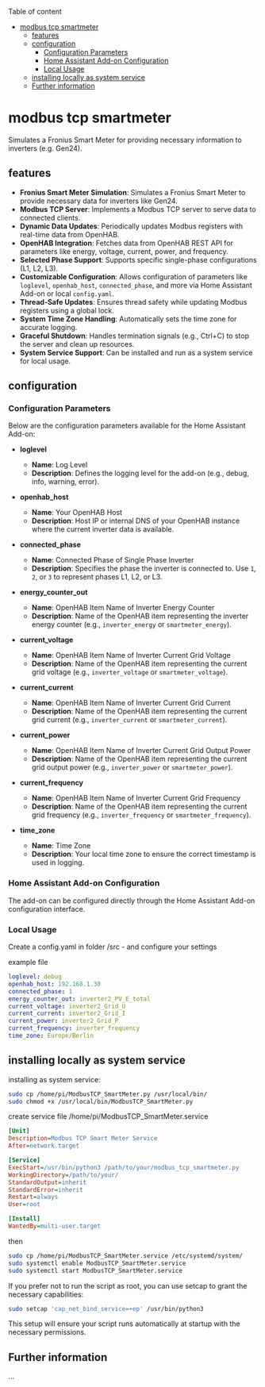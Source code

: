 
Table of content
- [modbus tcp smartmeter](#modbus-tcp-smartmeter)
  - [features](#features)
  - [configuration](#configuration)
    - [Configuration Parameters](#configuration-parameters)
    - [Home Assistant Add-on Configuration](#home-assistant-add-on-configuration)
    - [Local Usage](#local-usage)
  - [installing locally as system service](#installing-locally-as-system-service)
  - [Further information](#further-information)

# modbus tcp smartmeter

Simulates a Fronius Smart Meter for providing necessary information to inverters (e.g. Gen24).

## features

- **Fronius Smart Meter Simulation**: Simulates a Fronius Smart Meter to provide necessary data for inverters like Gen24.
- **Modbus TCP Server**: Implements a Modbus TCP server to serve data to connected clients.
- **Dynamic Data Updates**: Periodically updates Modbus registers with real-time data from OpenHAB.
- **OpenHAB Integration**: Fetches data from OpenHAB REST API for parameters like energy, voltage, current, power, and frequency.
- **Selected Phase Support**: Supports specific single-phase configurations (L1, L2, L3).
- **Customizable Configuration**: Allows configuration of parameters like `loglevel`, `openhab_host`, `connected_phase`, and more via Home Assistant Add-on or local `config.yaml`.
- **Thread-Safe Updates**: Ensures thread safety while updating Modbus registers using a global lock.
- **System Time Zone Handling**: Automatically sets the time zone for accurate logging.
- **Graceful Shutdown**: Handles termination signals (e.g., Ctrl+C) to stop the server and clean up resources.
- **System Service Support**: Can be installed and run as a system service for local usage.


## configuration

### Configuration Parameters

Below are the configuration parameters available for the Home Assistant Add-on:

- **loglevel**  
  - **Name**: Log Level  
  - **Description**: Defines the logging level for the add-on (e.g., debug, info, warning, error).

- **openhab_host**  
  - **Name**: Your OpenHAB Host  
  - **Description**: Host IP or internal DNS of your OpenHAB instance where the current inverter data is available.

- **connected_phase**  
  - **Name**: Connected Phase of Single Phase Inverter  
  - **Description**: Specifies the phase the inverter is connected to. Use `1`, `2`, or `3` to represent phases L1, L2, or L3.

- **energy_counter_out**  
  - **Name**: OpenHAB Item Name of Inverter Energy Counter  
  - **Description**: Name of the OpenHAB item representing the inverter energy counter (e.g., `inverter_energy` or `smartmeter_energy`).

- **current_voltage**  
  - **Name**: OpenHAB Item Name of Inverter Current Grid Voltage  
  - **Description**: Name of the OpenHAB item representing the current grid voltage (e.g., `inverter_voltage` or `smartmeter_voltage`).

- **current_current**  
  - **Name**: OpenHAB Item Name of Inverter Current Grid Current  
  - **Description**: Name of the OpenHAB item representing the current grid current (e.g., `inverter_current` or `smartmeter_current`).

- **current_power**  
  - **Name**: OpenHAB Item Name of Inverter Current Grid Output Power  
  - **Description**: Name of the OpenHAB item representing the current grid output power (e.g., `inverter_power` or `smartmeter_power`).

- **current_frequency**  
  - **Name**: OpenHAB Item Name of Inverter Current Grid Frequency  
  - **Description**: Name of the OpenHAB item representing the current grid frequency (e.g., `inverter_frequency` or `smartmeter_frequency`).

- **time_zone**  
  - **Name**: Time Zone  
  - **Description**: Your local time zone to ensure the correct timestamp is used in logging.

### Home Assistant Add-on Configuration

The add-on can be configured directly through the Home Assistant Add-on configuration interface.


### Local Usage

Create a config.yaml in folder /src - and configure your settings

example file 

```yaml
loglevel: debug
openhab_host: 192.168.1.30
connected_phase: 1
energy_counter_out: inverter2_PV_E_total
current_voltage: inverter2_Grid_U
current_current: inverter2_Grid_I
current_power: inverter2_Grid_P
current_frequency: inverter_frequency
time_zone: Europe/Berlin
```

## installing locally as system service

installing as system service:

```bash
sudo cp /home/pi/ModbusTCP_SmartMeter.py /usr/local/bin/
sudo chmod +x /usr/local/bin/ModbusTCP_SmartMeter.py
```

create service file /home/pi/ModbusTCP_SmartMeter.service

```ini
[Unit]
Description=Modbus TCP Smart Meter Service
After=network.target

[Service]
ExecStart=/usr/bin/python3 /path/to/your/modbus_tcp_smartmeter.py
WorkingDirectory=/path/to/your/
StandardOutput=inherit
StandardError=inherit
Restart=always
User=root

[Install]
WantedBy=multi-user.target
```
then
```bash
sudo cp /home/pi/ModbusTCP_SmartMeter.service /etc/systemd/system/
sudo systemctl enable ModbusTCP_SmartMeter.service
sudo systemctl start ModbusTCP_SmartMeter.service
```

If you prefer not to run the script as root, you can use setcap to grant the necessary capabilities:

```bash
sudo setcap 'cap_net_bind_service=+ep' /usr/bin/python3
```

This setup will ensure your script runs automatically at startup with the necessary permissions.


## Further information

...